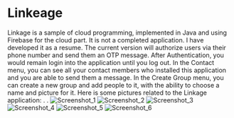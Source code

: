 # Linkeage
Linkage is a sample of cloud programming, implemented in Java and using Firebase for the cloud part. It is not a completed application. I have developed it as a resume. The current version will authorize users via their phone number and send them an OTP message. After Authentication, you would remain login into the application until you log out.
In the Contact menu, you can see all your contact members who installed this application and you are able to send them a message. 
In the Create Group menu, you can create a new group and add people to it, with the ability to choose a name and picture for it.
Here is some pictures related to the Linkage application:
.
.
![Screenshot_1](https://user-images.githubusercontent.com/63088252/161236748-3c1d0520-ff25-4880-967e-c975c2ce6627.png)
![Screenshot_2](https://user-images.githubusercontent.com/63088252/161236753-340f7ab3-296e-4181-8530-e0be148540b4.png)
![Screenshot_3](https://user-images.githubusercontent.com/63088252/161236755-b8332e67-564b-4d02-8796-684750315797.png)
![Screenshot_4](https://user-images.githubusercontent.com/63088252/161236756-920077ab-1aac-4b08-999c-c466e2fd8481.png)
![Screenshot_5](https://user-images.githubusercontent.com/63088252/161236759-7f467ff0-b4e1-4138-9f29-ec0d1c42ec11.png)
![Screenshot_6](https://user-images.githubusercontent.com/63088252/161236761-e4b80da0-5a99-41d0-ae0e-34d7306e68c6.png)
